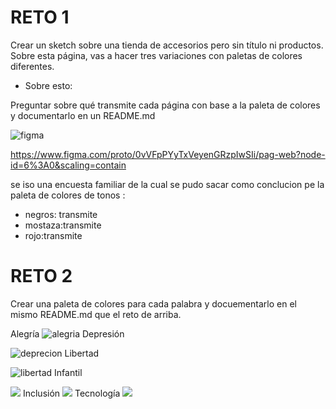 # RETO 1
Crear un sketch sobre una tienda de accesorios pero sin título ni productos. Sobre esta página, vas a hacer tres variaciones con paletas de colores diferentes.

- Sobre esto:

Preguntar sobre qué transmite cada página con base a la paleta de colores y documentarlo en un README.md


![figma](https://scontent.flim16-3.fna.fbcdn.net/v/t1.15752-9/35286544_1667288116658000_3478864097477394432_n.jpg?_nc_cat=0&oh=11804e4a6f01bdc9dd06f75dc02c1f1e&oe=5BBF258A)

https://www.figma.com/proto/0vVFpPYyTxVeyenGRzpIwSIi/pag-web?node-id=6%3A0&scaling=contain

se iso una encuesta familiar de la cual se pudo sacar como conclucion pe la paleta de colores de tonos :
- negros: transmite 
- mostaza:transmite
- rojo:transmite

# RETO 2
Crear una paleta de colores para cada palabra y docuementarlo en el mismo README.md que el reto de arriba.

Alegría 
![alegria](https://scontent.flim16-3.fna.fbcdn.net/v/t1.15752-9/35399200_1667317509988394_8338922018728574976_n.png?_nc_cat=0&oh=70dbaace332fcb3048b73cbe88705f09&oe=5BA83076)
Depresión 

![deprecion](https://scontent.flim16-3.fna.fbcdn.net/v/t1.15752-9/35488756_1667323109987834_3130652566006792192_n.png?_nc_cat=0&oh=dc1fa2debec8bdad2e33e6a741a19d11&oe=5B767A98)
Libertad 

![libertad](https://scontent.flim16-3.fna.fbcdn.net/v/t1.15752-9/35394731_1667332429986902_8560806265532448768_n.png?_nc_cat=0&oh=5b6b8a558a430361a0425c2be63752e2&oe=5BC18533)
Infantil

![](https://scontent.flim16-3.fna.fbcdn.net/v/t1.15752-9/35404587_1667336106653201_2631644402061148160_n.png?_nc_cat=0&oh=5b5b469d96a8ead72af35c454afe2998&oe=5B9F47F5)
Inclusión
![](https://scontent.flim16-3.fna.fbcdn.net/v/t1.15752-9/35508707_1667348109985334_8576926214097207296_n.png?_nc_cat=0&oh=36549346881ef4a422d649da0aaa5049&oe=5BA5A940)
Tecnología
![](https://scontent.flim16-3.fna.fbcdn.net/v/t1.15752-9/35497211_1667352163318262_7629642834475220992_n.png?_nc_cat=0&oh=9d40304fa5926babaa4d23af1fa6eb23&oe=5BB8B6B5)
